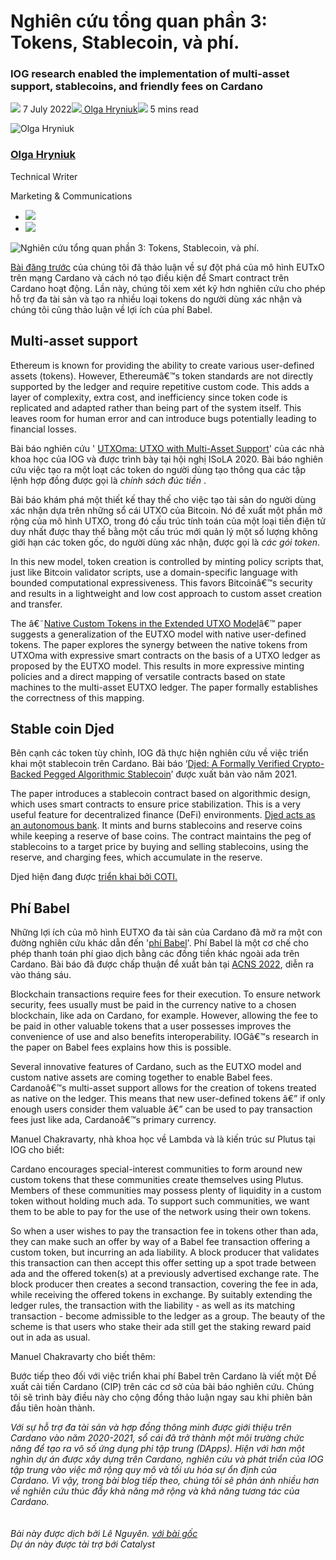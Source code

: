 # Nghiên cứu tổng quan phần 3: Tokens, Stablecoin, và phí.

### **IOG research enabled the implementation of multi-asset support, stablecoins, and friendly fees on Cardano**

![](img/2022-07-07-research-overview-part-3-tokens-stablecoins-and-fees.002.png) 7 July 2022![](img/2022-07-07-research-overview-part-3-tokens-stablecoins-and-fees.002.png)[ Olga Hryniuk](/en/blog/authors/olga-hryniuk/page-1/)![](img/2022-07-07-research-overview-part-3-tokens-stablecoins-and-fees.003.png) 5 mins read

![Olga Hryniuk](img/2022-07-07-research-overview-part-3-tokens-stablecoins-and-fees.004.png)[](/en/blog/authors/olga-hryniuk/page-1/)

### [**Olga Hryniuk**](/en/blog/authors/olga-hryniuk/page-1/)

Technical Writer

Marketing &amp; Communications

- ![](img/2022-07-07-research-overview-part-3-tokens-stablecoins-and-fees.005.png)[](https://www.linkedin.com/in/olga-hryniuk-1094a3160/ "LinkedIn")
- ![](img/2022-07-07-research-overview-part-3-tokens-stablecoins-and-fees.006.png)[](https://github.com/olgahryniuk "GitHub")

![Nghiên cứu tổng quan phần 3: Tokens, Stablecoin, và phí.](img/2022-07-07-research-overview-part-3-tokens-stablecoins-and-fees.007.png)

[Bài đăng trước](https://iohk.io/en/blog/posts/2022/06/23/overview-of-the-research-enabling-smart-contract-support-on-cardano/) của chúng tôi đã thảo luận về sự đột phá của mô hình EUTxO trên mạng Cardano và cách nó tạo điều kiện để Smart contract trên Cardano hoạt động. Lần này, chúng tôi xem xét kỹ hơn nghiên cứu cho phép hỗ trợ đa tài sản và tạo ra nhiều loại tokens do người dùng xác nhận và chúng tôi cũng thảo luận về lợi ích của phí Babel.

## **Multi-asset support**

Ethereum is known for providing the ability to create various user-defined assets (tokens). However, Ethereumâ€™s token standards are not directly supported by the ledger and require repetitive custom code. This adds a layer of complexity, extra cost, and inefficiency since token code is replicated and adapted rather than being part of the system itself. This leaves room for human error and can introduce bugs potentially leading to financial losses.

Bài báo nghiên cứu ' [UTXOma: UTXO with Multi-Asset Support](https://iohk.io/en/research/library/papers/utxomautxo-with-multi-asset-support/)' của các nhà khoa học của IOG và được trình bày tại hội nghị ISoLA 2020. Bài báo nghiên cứu việc tạo ra một loạt các token do người dùng tạo thông qua các tập lệnh hợp đồng được gọi là *chính sách đúc tiền* .

Bài báo khám phá một thiết kế thay thế cho việc tạo tài sản do người dùng xác nhận dựa trên những sổ cái UTXO của Bitcoin. Nó đề xuất một phần mở rộng của mô hình UTXO, trong đó cấu trúc tính toán của một loại tiền điện tử duy nhất được thay thế bằng một cấu trúc mới quản lý một số lượng không giới hạn các token gốc, do người dùng xác nhận, được gọi là *các gói token*.

In this new model, token creation is controlled by minting policy scripts that, just like Bitcoin validator scripts, use a domain-specific language with bounded computational expressiveness. This favors Bitcoinâ€™s security and results in a lightweight and low cost approach to custom asset creation and transfer.

The â€˜[Native Custom Tokens in the Extended UTXO Model](https://iohk.io/en/research/library/papers/native-custom-tokens-in-the-extended-utxo-model/)â€™ paper suggests a generalization of the EUTXO model with native user-defined tokens. The paper explores the synergy between the native tokens from UTXOma with expressive smart contracts on the basis of a UTXO ledger as proposed by the EUTXO model. This results in more expressive minting policies and a direct mapping of versatile contracts based on state machines to the multi-asset EUTXO ledger. The paper formally establishes the correctness of this mapping.

## **Stable coin Djed**

Bên cạnh các token tùy chỉnh, IOG đã thực hiện nghiên cứu về việc triển khai một stablecoin trên Cardano. Bài báo ‘[Djed: A Formally Verified Crypto-Backed Pegged Algorithmic Stablecoin](https://iohk.io/en/research/library/papers/djed-a-formally-verified-crypto-backed-pegged-algorithmic-stablecoin/)’  được xuất bản vào năm 2021.

The paper introduces a stablecoin contract based on algorithmic design, which uses smart contracts to ensure price stabilization. This is a very useful feature for decentralized finance (DeFi) environments. [Djed acts as an autonomous bank](https://iog.io/en/blog/posts/2021/08/18/djed-implementing-algorithmic-stablecoins-for-proven-price-stability/). It mints and burns stablecoins and reserve coins while keeping a reserve of base coins. The contract maintains the peg of stablecoins to a target price by buying and selling stablecoins, using the reserve, and charging fees, which accumulate in the reserve.

Djed hiện đang được [triển khai bởi COTI.](https://iog.io/en/blog/posts/2021/09/26/coti-to-issue-djed-stablecoin-on-cardano/)

## **Phí Babel**

Những lợi ích của mô hình EUTXO đa tài sản của Cardano đã mở ra một con đường nghiên cứu khác dẫn đến '[phí Babel](https://iohk.io/en/research/library/papers/babel-fees-via-limited-liabilities/)'. Phí Babel là một cơ chế cho phép thanh toán phí giao dịch bằng các đồng tiền khác ngoài ada trên Cardano. Bài báo đã được chấp thuận để xuất bản tại [ACNS 2022](https://acns22.di.uniroma1.it/home), diễn ra vào tháng sáu.

Blockchain transactions require fees for their execution. To ensure network security, fees usually must be paid in the currency native to a chosen blockchain, like ada on Cardano, for example. However, allowing the fee to be paid in other valuable tokens that a user possesses improves the convenience of use and also benefits interoperability. IOGâ€™s research in the paper on Babel fees explains how this is possible.

Several innovative features of Cardano, such as the EUTXO model and custom native assets are coming together to enable Babel fees. Cardanoâ€™s multi-asset support allows for the creation of tokens treated as native on the ledger. This means that new user-defined tokens â€” if only enough users consider them valuable â€” can be used to pay transaction fees just like ada, Cardanoâ€™s primary currency.

Manuel Chakravarty, nhà khoa học về Lambda và là kiến ​​trúc sư Plutus tại IOG cho biết:

Cardano encourages special-interest communities to form around new custom tokens that these communities create themselves using Plutus. Members of these communities may possess plenty of liquidity in a custom token without holding much ada. To support such communities, we want them to be able to pay for the use of the network using their own tokens.

So when a user wishes to pay the transaction fee in tokens other than ada, they can make such an offer by way of a Babel fee transaction offering a custom token, but incurring an ada liability. A block producer that validates this transaction can then accept this offer setting up a spot trade between ada and the offered token(s) at a previously advertised exchange rate. The block producer then creates a second transaction, covering the fee in ada, while receiving the offered tokens in exchange. By suitably extending the ledger rules, the transaction with the liability - as well as its matching transaction - become admissible to the ledger as a group. The beauty of the scheme is that users who stake their ada still get the staking reward paid out in ada as usual.

Manuel Chakravarty cho biết thêm:

Bước tiếp theo đối với việc triển khai phí Babel trên Cardano là viết một Đề xuất cải tiến Cardano (CIP) trên các cơ sở của bài báo nghiên cứu. Chúng tôi sẽ trình bày điều này cho cộng đồng thảo luận ngay sau khi phiên bản đầu tiên hoàn thành.

*Với sự hỗ trợ đa tài sản và hợp đồng thông minh được giới thiệu trên Cardano vào năm 2020-2021, sổ cái đã trở thành một môi trường chức năng để tạo ra vô số ứng dụng phi tập trung (DApps). Hiện với hơn một nghìn dự án được xây dựng trên Cardano, nghiên cứu và phát triển của IOG tập trung vào việc mở rộng quy mô và tối ưu hóa sự ổn định của Cardano. Vì vậy, trong bài blog tiếp theo, chúng tôi sẽ phản ánh nhiều hơn về nghiên cứu thúc đẩy khả năng mở rộng và khả năng tương tác của Cardano.<br><br><br>Bài này được dịch bởi Lê Nguyên. <a class="_active_edit_href" href="https://iohk.io/en/blog/posts/2022/07/07/research-overview-part-3-tokens-stablecoins-and-fees/">với bài gốc</a><br><em>Dự án này được tài trợ bới Catalyst</em>*
